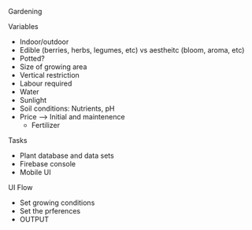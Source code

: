 Gardening

Variables

- Indoor/outdoor
- Edible (berries, herbs, legumes, etc) vs aestheitc (bloom, aroma, etc)
- Potted? 
- Size of growing area
- Vertical restriction 
- Labour required 
- Water
- Sunlight
- Soil conditions: Nutrients, pH
- Price —> Initial and maintenence 
  - Fertilizer

Tasks

- Plant database and data sets
- Firebase console
- Mobile UI 

UI Flow

- Set growing conditions
- Set the prferences
- OUTPUT
